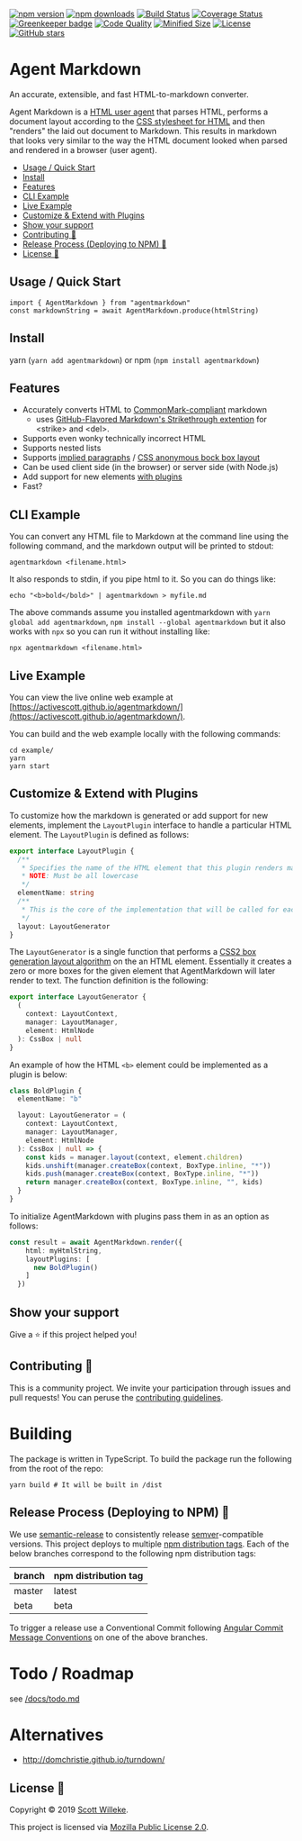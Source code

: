 [![npm version](https://badge.fury.io/js/agentmarkdown.svg)](https://www.npmjs.com/package/agentmarkdown)
[![npm downloads](https://img.shields.io/npm/dt/agentmarkdown.svg?logo=npm)](https://www.npmjs.com/package/agentmarkdown)
[![Build Status](https://travis-ci.org/activescott/agentmarkdown.svg?branch=master)](https://travis-ci.org/activescott/agentmarkdown)
[![Coverage Status](https://coveralls.io/repos/github/activescott/agentmarkdown/badge.svg?branch=master)](https://coveralls.io/github/activescott/agentmarkdown?branch=master)
[![Greenkeeper badge](https://badges.greenkeeper.io/activescott/agentmarkdown.svg)](https://greenkeeper.io/)
[![Code Quality](https://api.codacy.com/project/badge/Grade/1b9057ec20bb473295303334bfd2ccd8)](https://app.codacy.com/app/activescott/agentmarkdown?utm_source=github.com&utm_medium=referral&utm_content=activescott/agentmarkdown&utm_campaign=Badge_Grade_Dashboard)
[![Minified Size](https://badgen.net/bundlephobia/min/agentmarkdown)](https://bundlephobia.com/result?p=agentmarkdown)
[![License](https://img.shields.io/github/license/activescott/agentmarkdown.svg)](https://github.com/activescott/agentmarkdown/blob/master/LICENSE)
[![GitHub stars](https://img.shields.io/github/stars/activescott/agentmarkdown.svg?style=social)](https://github.com/activescott/agentmarkdown)

# Agent Markdown

An accurate, extensible, and fast HTML-to-markdown converter.

Agent Markdown is a [HTML user agent](https://en.wikipedia.org/wiki/User_agent) that parses HTML, performs a document layout according to the [CSS stylesheet for HTML](https://html.spec.whatwg.org/multipage/rendering.html#the-css-user-agent-style-sheet-and-presentational-hints) and then "renders" the laid out document to Markdown. This results in markdown that looks very similar to the way the HTML document looked when parsed and rendered in a browser (user agent).

<!-- TOC -->

- [Usage / Quick Start](#usage--quick-start)
- [Install](#install)
- [Features](#features)
- [CLI Example](#cli-example)
- [Live Example](#live-example)
- [Customize & Extend with Plugins](#customize--extend-with-plugins)
- [Show your support](#show-your-support)
- [Contributing 🤝](#contributing-🤝)
- [Release Process (Deploying to NPM) 🚀](#release-process-deploying-to-npm-🚀)
- [License 📝](#license-📝)

<!-- /TOC -->

## Usage / Quick Start

```
import { AgentMarkdown } from "agentmarkdown"
const markdownString = await AgentMarkdown.produce(htmlString)
```

## Install

yarn (`yarn add agentmarkdown`) or npm (`npm install agentmarkdown`)

## Features

- Accurately converts HTML to [CommonMark-compliant](https://commonmark.org/) markdown
  - uses [GitHub-Flavored Markdown's Strikethrough extention](https://github.github.com/gfm/#strikethrough-extension-) for &lt;strike&gt; and &lt;del&gt;.
- Supports even wonky technically incorrect HTML
- Supports nested lists
- Supports [implied paragraphs](https://html.spec.whatwg.org/#paragraphs) / [CSS anonymous bock box layout](https://www.w3.org/TR/CSS22/visuren.html#anonymous-block-level)
- Can be used client side (in the browser) or server side (with Node.js)
- Add support for new elements [with plugins](#customize--extend-with-plugins)
- Fast?

## CLI Example

You can convert any HTML file to Markdown at the command line using the following command, and the markdown output will be printed to stdout:

    agentmarkdown <filename.html>

It also responds to stdin, if you pipe html to it. So you can do things like:

    echo "<b>bold</bold>" | agentmarkdown > myfile.md

The above commands assume you installed agentmarkdown with `yarn global add agentmarkdown`, `npm install --global agentmarkdown` but it also works with `npx` so you can run it without installing like:

    npx agentmarkdown <filename.html>

## Live Example

You can view the live online web example at [https://activescott.github.io/agentmarkdown/](https://activescott.github.io/agentmarkdown/).

You can build and the web example locally with the following commands:

```
cd example/
yarn
yarn start
```

## Customize & Extend with Plugins

To customize how the markdown is generated or add support for new elements, implement the `LayoutPlugin` interface to handle a particular HTML element. The `LayoutPlugin` is defined as follows:

```TypeScript
export interface LayoutPlugin {
  /**
   * Specifies the name of the HTML element that this plugin renders markdown for.
   * NOTE: Must be all lowercase
   */
  elementName: string
  /**
   * This is the core of the implementation that will be called for each instance of the HTML element that this plugin is registered for.
   */
  layout: LayoutGenerator
}
```

The `LayoutGenerator` is a single function that performs a [CSS2 box generation layout algorithm](https://www.w3.org/TR/CSS22/visuren.html#box-gen) on the an HTML element. Essentially it creates a zero or more boxes for the given element that AgentMarkdown will later render to text. The function definition is the following:

```TypeScript
export interface LayoutGenerator {
  (
    context: LayoutContext,
    manager: LayoutManager,
    element: HtmlNode
  ): CssBox | null
}
```

An example of how the HTML `<b>` element could be implemented as a plugin is below:

```TypeScript
class BoldPlugin {
  elementName: "b"

  layout: LayoutGenerator = (
    context: LayoutContext,
    manager: LayoutManager,
    element: HtmlNode
  ): CssBox | null => {
    const kids = manager.layout(context, element.children)
    kids.unshift(manager.createBox(context, BoxType.inline, "*"))
    kids.push(manager.createBox(context, BoxType.inline, "*"))
    return manager.createBox(context, BoxType.inline, "", kids)
  }
}
```

To initialize AgentMarkdown with plugins pass them in as an option as follows:

```TypeScript
const result = await AgentMarkdown.render({
    html: myHtmlString,
    layoutPlugins: [
      new BoldPlugin()
    ]
  })
```

## Show your support

Give a ⭐️ if this project helped you!

## Contributing 🤝

This is a community project. We invite your participation through issues and pull requests! You can peruse the [contributing guidelines](.github/CONTRIBUTING.md).

# Building

The package is written in TypeScript. To build the package run the following from the root of the repo:

    yarn build # It will be built in /dist

## Release Process (Deploying to NPM) 🚀

We use [semantic-release](https://github.com/semantic-release/semantic-release) to consistently release [semver](https://semver.org/)-compatible versions. This project deploys to multiple [npm distribution tags](https://docs.npmjs.com/cli/dist-tag). Each of the below branches correspond to the following npm distribution tags:

| branch | npm distribution tag |
| ------ | -------------------- |
| master | latest               |
| beta   | beta                 |

To trigger a release use a Conventional Commit following [Angular Commit Message Conventions](https://github.com/angular/angular.js/blob/master/DEVELOPERS.md#-git-commit-guidelines) on one of the above branches.

# Todo / Roadmap

see [/docs/todo.md](docs/todo.md)

# Alternatives

- http://domchristie.github.io/turndown/

## License 📝

Copyright © 2019 [Scott Willeke](https://github.com/activescott).

This project is licensed via [Mozilla Public License 2.0](https://github.com/activescott/serverless-http-invoker/blob/master/LICENSE).
